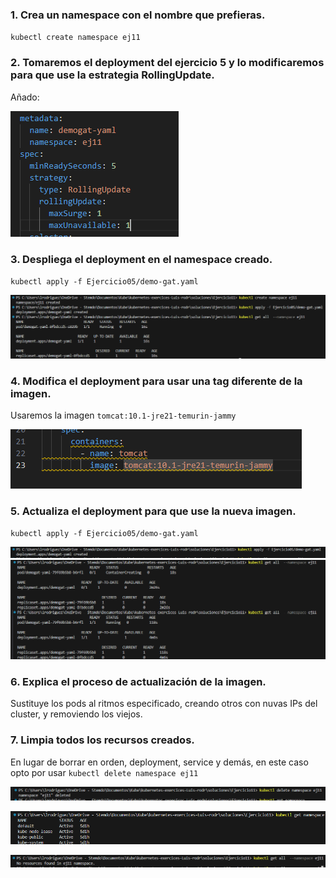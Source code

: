 ### 1. Crea un namespace con el nombre que prefieras.

`kubectl create namespace ej11`

### 2. Tomaremos el deployment del ejercicio 5 y lo modificaremos para que use la estrategia RollingUpdate.

Añado:

![alt text](image.png)
### 3. Despliega el deployment en el namespace creado.

`kubectl apply -f Ejercicio05/demo-gat.yaml`

![alt text](image-1.png)
### 4. Modifica el deployment para usar una tag diferente de la imagen.

Usaremos la imagen `tomcat:10.1-jre21-temurin-jammy`

![alt text](image-2.png)
### 5. Actualiza el deployment para que use la nueva imagen.

`kubectl apply -f Ejercicio05/demo-gat.yaml`

![alt text](image-4.png)
![alt text](image-3.png)

### 6. Explica el proceso de actualización de la imagen.

Sustituye los pods al ritmos especificado, creando otros  con nuvas IPs del cluster, y removiendo los viejos.

### 7. Limpia todos los recursos creados.

En lugar de borrar en orden, deployment, service y demás, en este caso opto por usar `kubectl delete namespace ej11`

![alt text](image-5.png)

![alt text](image-6.png)

![alt text](image-7.png)